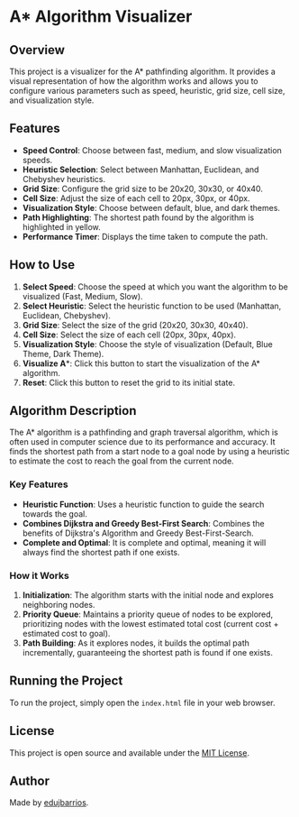 # A* Algorithm Visualizer

## Overview

This project is a visualizer for the A* pathfinding algorithm. It provides a visual representation of how the algorithm works and allows you to configure various parameters such as speed, heuristic, grid size, cell size, and visualization style.

## Features

- **Speed Control**: Choose between fast, medium, and slow visualization speeds.
- **Heuristic Selection**: Select between Manhattan, Euclidean, and Chebyshev heuristics.
- **Grid Size**: Configure the grid size to be 20x20, 30x30, or 40x40.
- **Cell Size**: Adjust the size of each cell to 20px, 30px, or 40px.
- **Visualization Style**: Choose between default, blue, and dark themes.
- **Path Highlighting**: The shortest path found by the algorithm is highlighted in yellow.
- **Performance Timer**: Displays the time taken to compute the path.

## How to Use

1. **Select Speed**: Choose the speed at which you want the algorithm to be visualized (Fast, Medium, Slow).
2. **Select Heuristic**: Select the heuristic function to be used (Manhattan, Euclidean, Chebyshev).
3. **Grid Size**: Select the size of the grid (20x20, 30x30, 40x40).
4. **Cell Size**: Select the size of each cell (20px, 30px, 40px).
5. **Visualization Style**: Choose the style of visualization (Default, Blue Theme, Dark Theme).
6. **Visualize A***: Click this button to start the visualization of the A* algorithm.
7. **Reset**: Click this button to reset the grid to its initial state.

## Algorithm Description

The A* algorithm is a pathfinding and graph traversal algorithm, which is often used in computer science due to its performance and accuracy. It finds the shortest path from a start node to a goal node by using a heuristic to estimate the cost to reach the goal from the current node.

### Key Features

- **Heuristic Function**: Uses a heuristic function to guide the search towards the goal.
- **Combines Dijkstra and Greedy Best-First Search**: Combines the benefits of Dijkstra's Algorithm and Greedy Best-First-Search.
- **Complete and Optimal**: It is complete and optimal, meaning it will always find the shortest path if one exists.

### How it Works

1. **Initialization**: The algorithm starts with the initial node and explores neighboring nodes.
2. **Priority Queue**: Maintains a priority queue of nodes to be explored, prioritizing nodes with the lowest estimated total cost (current cost + estimated cost to goal).
3. **Path Building**: As it explores nodes, it builds the optimal path incrementally, guaranteeing the shortest path is found if one exists.

## Running the Project

To run the project, simply open the `index.html` file in your web browser.

## License

This project is open source and available under the [MIT License](LICENSE).

## Author

Made by [edujbarrios](https://github.com/edujbarrios).

